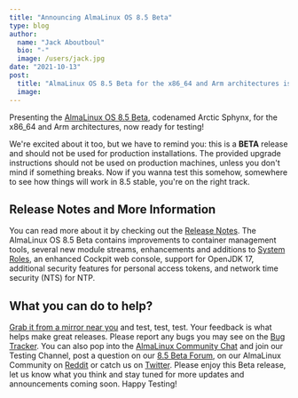 ```yaml
---
title: "Announcing AlmaLinux OS 8.5 Beta"
type: blog
author:
  name: "Jack Aboutboul"
  bio: "-"
  image: /users/jack.jpg
date: "2021-10-13"
post:
  title: "AlmaLinux OS 8.5 Beta for the x86_64 and Arm architectures is now ready for testing."
  image:
---
```


Presenting the [AlmaLinux OS 8.5 Beta](https://mirrors.almalinux.org/isos.html), codenamed Arctic Sphynx, for the x86_64 and Arm architectures, now ready for testing!

We're excited about it too, but we have to remind you: this is a **BETA** release and should not be used for production installations. The provided upgrade instructions should not be used on production machines, unless you don't mind if something breaks. Now if you wanna test this somehow, somewhere to see how things will work in 8.5 stable, you're on the right track.

## Release Notes and More Information

You can read more about it by checking out the [Release Notes](https://wiki.almalinux.org/release-notes/8.5-beta). The AlmaLinux OS 8.5 Beta contains improvements to container management tools, several new module streams, enhancements and additions to [System Roles](https://access.redhat.com/articles/3050101), an enhanced Cockpit web console, support for OpenJDK 17, additional security features for personal access tokens, and network time security (NTS) for NTP.

## What you can do to help?

[Grab it from a mirror near you](https://mirrors.almalinux.org/isos.html) and test, test, test. Your feedback is what helps make great releases. Please report any bugs you may see on the [Bug Tracker](https://bugs.almalinux.org/). You can also pop into the [AlmaLinux Community Chat](https://chat.almalinux.org/) and join our Testing Channel, post a question on our [8.5 Beta Forum](https://forums.almalinux.org/c/devel/8-5-beta/29), on our AlmaLinux Community on [Reddit](https://reddit.com/r/almalinux) or catch us on [Twitter](https://twitter.com/almalinux). Please enjoy this Beta release, let us know what you think and stay tuned for more updates and announcements coming soon. Happy Testing!
